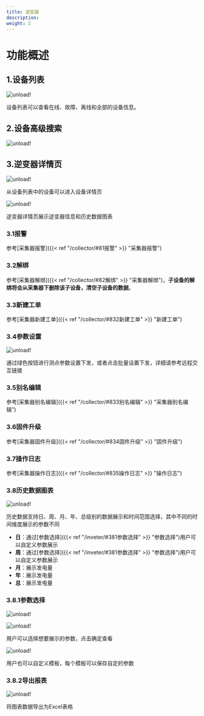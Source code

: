 ```yaml
---
title: 逆变器
description: 
weight: 2
---
```


# 功能概述

## 1.设备列表

![unload!](/../../zh/photo/docs/device/inveter/device-list.png)

设备列表可以查看在线、故障、离线和全部的设备信息。

## 2.设备高级搜索

![unload!](/../../zh/photo/docs/device/inveter/search.png)

## 3.逆变器详情页

![unload!](/../../zh/photo/docs/device/inveter/detail-enter.png)

从设备列表中的设备可以进入设备详情页

![unload!](/../../zh/photo/docs/device/inveter/detail.png)

逆变器详情页展示逆变器信息和历史数据图表

### 3.1报警

参考[采集器报警]({{< ref "/collector/#81报警" >}} "采集器报警")

### 3.2解绑

参考[采集器解绑]({{< ref "/collector/#82解绑" >}} "采集器解绑")，**子设备的解绑将会从采集器下删除该子设备，清空子设备的数据**。

### 3.3新建工单

参考[采集器新建工单]({{< ref "/collector/#832新建工单" >}} "新建工单")

### 3.4参数设置

![unload!](/../../zh/photo/docs/device/inveter/set.png)

通过绿色按钮进行测点参数设置下发，或者点击批量设置下发，详细请参考远程交互链接

### 3.5别名编辑

参考[采集器别名编辑]({{< ref "/collector/#833别名编辑" >}} "采集器别名编辑")

### 3.6固件升级

参考[采集器固件升级]({{< ref "/collector/#834固件升级" >}} "固件升级")

### 3.7操作日志

参考[采集器操作日志]({{< ref "/collector/#835操作日志" >}} "操作日志")

### 3.8历史数据图表

![unload!](/../../zh/photo/docs/device/inveter/chart.png)

历史数据支持日、周、月、年、总级别的数据展示和时间范围选择，其中不同的时间维度展示的参数不同

- **日**：通过[参数选择]({{< ref "/inveter/#381参数选择" >}} "参数选择")用户可以自定义参数展示
- **周**：通过[参数选择]({{< ref "/inveter/#381参数选择" >}} "参数选择")用户可以自定义参数展示
- **月**：展示发电量
- **年**：展示发电量
- **总**：展示发电量

### 3.8.1参数选择

![unload!](/../../zh/photo/docs/device/inveter/param-select.png)

![unload!](/../../zh/photo/docs/device/inveter/param-select1.png)

用户可以选择想要展示的参数，点击确定查看

![unload!](/../../zh/photo/docs/device/inveter/param-select3.png)

用户也可以自定义模板，每个模板可以保存自定的参数

### 3.8.2导出报表

![unload!](/../../zh/photo/docs/device/inveter/export.png)

将图表数据导出为Excel表格





